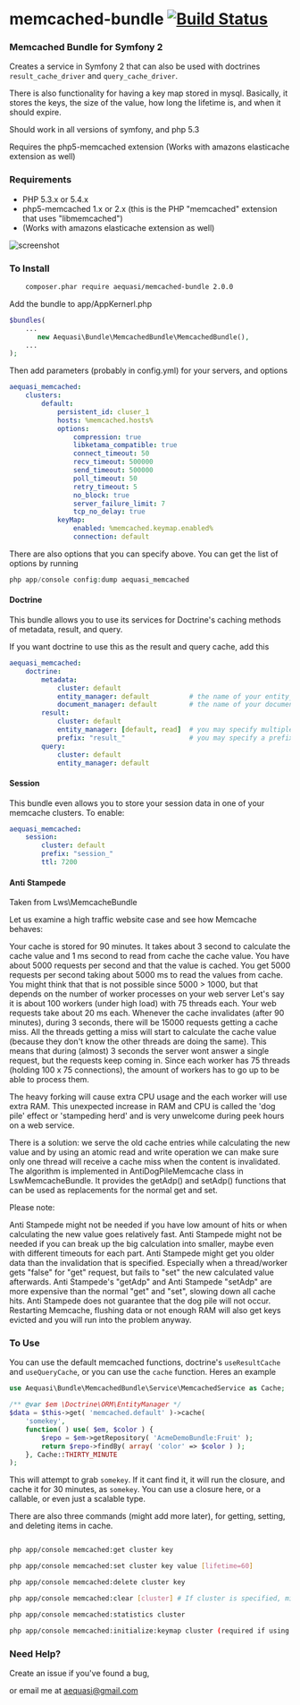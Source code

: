 memcached-bundle [![Build Status](https://travis-ci.org/aequasi/memcached-bundle.png?branch=master)](https://travis-ci.org/aequasi/memcached-bundle)
================

### Memcached Bundle for Symfony 2

Creates a service in Symfony 2 that can also be used with doctrines `result_cache_driver` and `query_cache_driver`.

There is also functionality for having a key map stored in mysql. Basically, it stores the keys, the size of the value, how long the lifetime is, and when it should expire.

Should work in all versions of symfony, and php 5.3

Requires the php5-memcached extension (Works with amazons elasticache extension as well)

### Requirements

- PHP 5.3.x or 5.4.x
- php5-memcached 1.x or 2.x (this is the PHP "memcached" extension that uses "libmemcached")
- (Works with amazons elasticache extension as well)

![screenshot](http://www.leaseweblabs.com/wp-content/uploads/2013/03/memcache_debug.png)

### To Install

```sh
	composer.phar require aequasi/memcached-bundle 2.0.0
```

Add the bundle to app/AppKernerl.php

```php
$bundles(
    ...
       new Aequasi\Bundle\MemcachedBundle\MemcachedBundle(),
    ...
);
```

Then add parameters (probably in config.yml) for your servers, and options

```yml
aequasi_memcached:
    clusters:
        default:
            persistent_id: cluser_1
            hosts: %memcached.hosts%
            options:
                compression: true
                libketama_compatible: true
                connect_timeout: 50
                recv_timeout: 500000
                send_timeout: 500000
                poll_timeout: 50
                retry_timeout: 5
                no_block: true
                server_failure_limit: 7
                tcp_no_delay: true
            keyMap:
                enabled: %memcached.keymap.enabled%
                connection: default
```

There are also options that you can specify above. You can get the list of options by running

```php
php app/console config:dump aequasi_memcached
```

#### Doctrine

This bundle allows you to use its services for Doctrine's caching methods of metadata, result, and query.

If you want doctrine to use this as the result and query cache, add this

```yml
aequasi_memcached:
    doctrine:
        metadata:
            cluster: default
            entity_manager: default          # the name of your entity_manager connection
            document_manager: default        # the name of your document_manager connection
        result:
            cluster: default
            entity_manager: [default, read]  # you may specify multiple entity_managers
            prefix: "result_"                # you may specify a prefix for the entries
        query:
            cluster: default
            entity_manager: default
```

#### Session

This bundle even allows you to store your session data in one of your memcache clusters. To enable:

```yml
aequasi_memcached:
    session:
        cluster: default
        prefix: "session_"
        ttl: 7200
```

#### Anti Stampede
Taken from Lws\MemcacheBundle

Let us examine a high traffic website case and see how Memcache behaves:

Your cache is stored for 90 minutes. It takes about 3 second to calculate the cache value and 1 ms second to read from cache the cache value. You have about 5000 requests per second and that the value is cached. You get 5000 requests per second taking about 5000 ms to read the values from cache. You might think that that is not possible since 5000 > 1000, but that depends on the number of worker processes on your web server Let's say it is about 100 workers (under high load) with 75 threads each. Your web requests take about 20 ms each. Whenever the cache invalidates (after 90 minutes), during 3 seconds, there will be 15000 requests getting a cache miss. All the threads getting a miss will start to calculate the cache value (because they don't know the other threads are doing the same). This means that during (almost) 3 seconds the server wont answer a single request, but the requests keep coming in. Since each worker has 75 threads (holding 100 x 75 connections), the amount of workers has to go up to be able to process them.

The heavy forking will cause extra CPU usage and the each worker will use extra RAM. This unexpected increase in RAM and CPU is called the 'dog pile' effect or 'stampeding herd' and is very unwelcome during peek hours on a web service.

There is a solution: we serve the old cache entries while calculating the new value and by using an atomic read and write operation we can make sure only one thread will receive a cache miss when the content is invalidated. The algorithm is implemented in AntiDogPileMemcache class in LswMemcacheBundle. It provides the getAdp() and setAdp() functions that can be used as replacements for the normal get and set.

Please note:

Anti Stampede might not be needed if you have low amount of hits or when calculating the new value goes relatively fast.
Anti Stampede might not be needed if you can break up the big calculation into smaller, maybe even with different timeouts for each part.
Anti Stampede might get you older data than the invalidation that is specified. Especially when a thread/worker gets "false" for "get" request, but fails to "set" the new calculated value afterwards.
Anti Stampede's "getAdp" and Anti Stampede "setAdp" are more expensive than the normal "get" and "set", slowing down all cache hits.
Anti Stampede does not guarantee that the dog pile will not occur. Restarting Memcache, flushing data or not enough RAM will also get keys evicted and you will run into the problem anyway.

### To Use

You can use the default memcached functions, doctrine's `useResultCache` and `useQueryCache`, or you can use the `cache` function. Heres an example

```php
use Aequasi\Bundle\MemcachedBundle\Service\MemcachedService as Cache;

/** @var $em \Doctrine\ORM\EntityManager */
$data = $this->get( 'memcached.default' )->cache(
	'somekey',
	function( ) use( $em, $color ) {
		$repo = $em->getRepository( 'AcmeDemoBundle:Fruit' );
		return $repo->findBy( array( 'color' => $color ) );
	}, Cache::THIRTY_MINUTE
);
```

This will attempt to grab `somekey`. If it cant find it, it will run the closure, and cache it for 30 minutes, as `somekey`. You can use a closure here, or a callable, or even just a scalable type.

There are also three commands (might add more later), for getting, setting, and deleting items in cache.

```sh

php app/console memcached:get cluster key

php app/console memcached:set cluster key value [lifetime=60]

php app/console memcached:delete cluster key

php app/console memcached:clear [cluster] # If cluster is specified, might not clear all the keys for the cluster. Uses http://www.php.net/manual/en/memcached.getallkeys.php

php app/console memcached:statistics cluster

php app/console memcached:initialize:keymap cluster (required if using the keymap)

```

### Need Help?

Create an issue if you've found a bug,

or email me at aequasi@gmail.com
